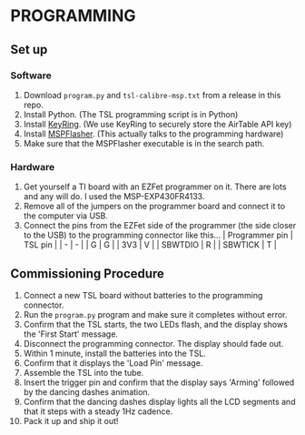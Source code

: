 # PROGRAMMING

## Set up

### Software
 1. Download `program.py` and `tsl-calibre-msp.txt` from a release in this repo.
 2. Install Python. (The TSL programming script is in Python)
 3. Install [KeyRing](https://pypi.org/project/keyring/). (We use KeyRing to securely store the AirTable API key)
 4. Install [MSPFlasher](https://www.ti.com/tool/MSP430-FLASHER). (This actually talks to the programming hardware)
 5. Make sure that the MSPFlasher executable is in the search path.
 
### Hardware
1. Get yourself a TI board with an EZFet programmer on it. There are lots and any will do. I used the MSP-EXP430FR4133.
2. Remove all of the jumpers on the programmer board and connect it to the computer via USB.
3. Connect the pins from the EZFet side of the programmer (the side closer to the USB) to the programming connector like this...
    | Programmer pin | TSL pin |
    | - | - | 
    | G | G |
    | 3V3 | V |
    | SBWTDIO | R | 
    | SBWTICK | T |

## Commissioning Procedure
1. Connect a new TSL board without batteries to the programming connector.
2. Run the `program.py` program and make sure it completes without error.
3. Confirm that the TSL starts, the two LEDs flash, and the display shows the 'First Start' message.
4. Disconnect the programming connector. The display should fade out. 
5. Within 1 minute, install the batteries into the TSL.
6. Confirm that it displays the 'Load Pin' message.
7. Assemble the TSL into the tube.
8. Insert the trigger pin and confirm that the display says 'Arming' followed by the dancing dashes animation.
9. Confirm that the dancing dashes display lights all the LCD segments and that it steps with a steady 1Hz cadence.
10. Pack it up and ship it out! 



 
